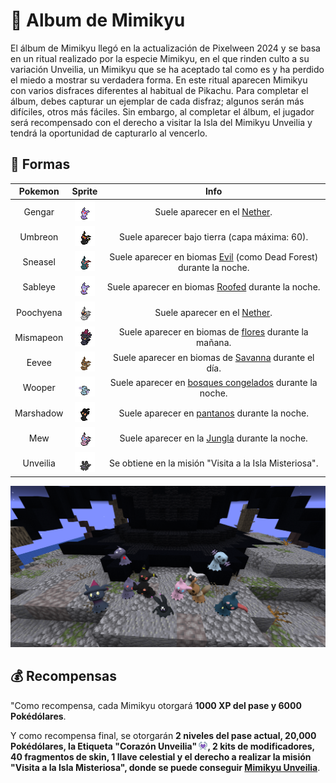 # 🎃 Album de Mimikyu

El álbum de Mimikyu llegó en la actualización de Pixelween 2024 y se basa en un ritual realizado por la especie Mimikyu, en el que rinden culto a su variación Unveilia, un Mimikyu que se ha aceptado tal como es y ha perdido el miedo a mostrar su verdadera forma. En este ritual aparecen Mimikyu con varios disfraces diferentes al habitual de Pikachu. Para completar el álbum, debes capturar un ejemplar de cada disfraz; algunos serán más difíciles, otros más fáciles. Sin embargo, al completar el álbum, el jugador será recompensado con el derecho a visitar la Isla del Mimikyu Unveilia y tendrá la oportunidad de capturarlo al vencerlo.

## 👻 Formas

|Pokemon|Sprite|Info|
|:-----:|:----:|:--:|
| Gengar |![Gengar](../../images/funciones/album/mimikyu/mimigengar_sp.png)| Suele aparecer en el [Nether](https://pixelmonmod.com/wiki/Nether). |
| Umbreon |![Umbreon](../../images/funciones/album/mimikyu/mimiumbreon_sp.png)| Suele aparecer bajo tierra (capa máxima: 60). |
| Sneasel |![Sneasel](../../images/funciones/album/mimikyu/mimisneasel_sp.png)| Suele aparecer en biomas [Evil](https://pixelmonmod.com/wiki/Evil) (como Dead Forest) durante la noche. |
| Sableye |![Sableye](../../images/funciones/album/mimikyu/mimisableye_sp.png)| Suele aparecer en biomas [Roofed](https://pixelmonmod.com/wiki/Roofed_Forest) durante la noche. |
| Poochyena |![Poochyena](../../images/funciones/album/mimikyu/mimipoochyena_sp.png)| Suele aparecer en el [Nether](https://pixelmonmod.com/wiki/Nether). |
| Mismapeon |![Mismapeon](../../images/funciones/album/mimikyu/mimismapeon_sp.png)| Suele aparecer en biomas de [flores](https://pixelmonmod.com/wiki/Flower_Forest) durante la mañana. |
| Eevee |![Eevee](../../images/funciones/album/mimikyu/mimieevee_sp.png)| Suele aparecer en biomas de [Savanna](https://pixelmonmod.com/wiki/Savanna) durante el día. |
| Wooper |![Wooper](../../images/funciones/album/mimikyu/mimiwooper_sp.png)| Suele aparecer en [bosques congelados](https://pixelmonmod.com/wiki/Freezing_Forests) durante la noche. |
| Marshadow |![Marshadow](../../images/funciones/album/mimikyu/mimimarshadow_sp.png)| Suele aparecer en [pantanos](https://pixelmonmod.com/wiki/Swampland) durante la noche. |
| Mew |![Mew](../../images/funciones/album/mimikyu/mimimew_sp.png)| Suele aparecer en la [Jungla](https://pixelmonmod.com/wiki/jungle) durante la noche. |
| Unveilia |![Unveilia](../../images/funciones/album/mimikyu/mimiunveilia-sp.png)| Se obtiene en la misión "Visita a la Isla Misteriosa". |

<div style="text-align: center">
<img src="../../images/funciones/album/mimikyu/modelos.png"
alt="Verificar album">
</div>

## 💰 Recompensas

"Como recompensa, cada Mimikyu otorgará **1000 XP del pase y 6000 Pokédólares**.

Y como recompensa final, se otorgarán **2 niveles del pase actual, 20,000 Pokédólares, la Etiqueta "Corazón Unveilia" ![Corazón Unveilia](../../images/tags/corazonunveilia.png), 2 kits de modificadores, 40 fragmentos de skin, 1 llave celestial y el derecho a realizar la misión "Visita a la Isla Misteriosa", donde se puede conseguir [Mimikyu Unveilia](../../pokemon/pixelween/pixelween-2024/album-mimikyu-unveilia.md)**.
